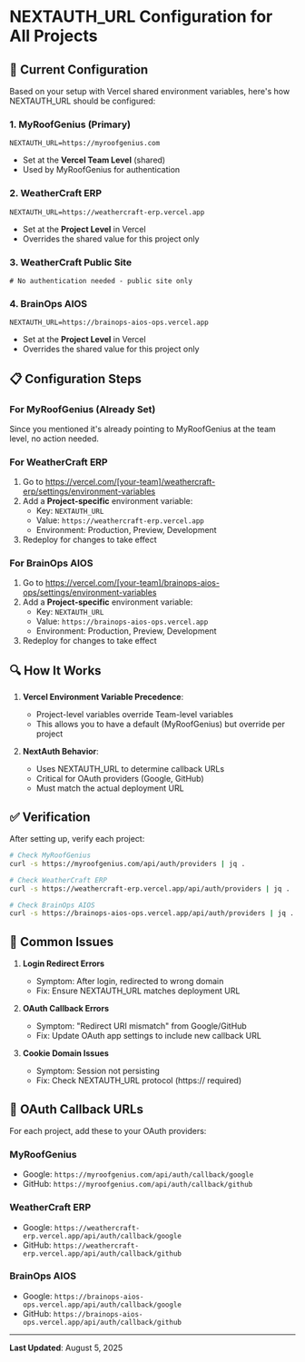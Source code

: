 # NEXTAUTH_URL Configuration for All Projects

## 🔧 Current Configuration

Based on your setup with Vercel shared environment variables, here's how NEXTAUTH_URL should be configured:

### 1. MyRoofGenius (Primary)
```env
NEXTAUTH_URL=https://myroofgenius.com
```
- Set at the **Vercel Team Level** (shared)
- Used by MyRoofGenius for authentication

### 2. WeatherCraft ERP
```env
NEXTAUTH_URL=https://weathercraft-erp.vercel.app
```
- Set at the **Project Level** in Vercel
- Overrides the shared value for this project only

### 3. WeatherCraft Public Site
```env
# No authentication needed - public site only
```

### 4. BrainOps AIOS
```env
NEXTAUTH_URL=https://brainops-aios-ops.vercel.app
```
- Set at the **Project Level** in Vercel
- Overrides the shared value for this project only

## 📋 Configuration Steps

### For MyRoofGenius (Already Set)
Since you mentioned it's already pointing to MyRoofGenius at the team level, no action needed.

### For WeatherCraft ERP
1. Go to https://vercel.com/[your-team]/weathercraft-erp/settings/environment-variables
2. Add a **Project-specific** environment variable:
   - Key: `NEXTAUTH_URL`
   - Value: `https://weathercraft-erp.vercel.app`
   - Environment: Production, Preview, Development
3. Redeploy for changes to take effect

### For BrainOps AIOS
1. Go to https://vercel.com/[your-team]/brainops-aios-ops/settings/environment-variables
2. Add a **Project-specific** environment variable:
   - Key: `NEXTAUTH_URL`
   - Value: `https://brainops-aios-ops.vercel.app`
   - Environment: Production, Preview, Development
3. Redeploy for changes to take effect

## 🔍 How It Works

1. **Vercel Environment Variable Precedence**:
   - Project-level variables override Team-level variables
   - This allows you to have a default (MyRoofGenius) but override per project

2. **NextAuth Behavior**:
   - Uses NEXTAUTH_URL to determine callback URLs
   - Critical for OAuth providers (Google, GitHub)
   - Must match the actual deployment URL

## ✅ Verification

After setting up, verify each project:

```bash
# Check MyRoofGenius
curl -s https://myroofgenius.com/api/auth/providers | jq .

# Check WeatherCraft ERP
curl -s https://weathercraft-erp.vercel.app/api/auth/providers | jq .

# Check BrainOps AIOS
curl -s https://brainops-aios-ops.vercel.app/api/auth/providers | jq .
```

## 🚨 Common Issues

1. **Login Redirect Errors**
   - Symptom: After login, redirected to wrong domain
   - Fix: Ensure NEXTAUTH_URL matches deployment URL

2. **OAuth Callback Errors**
   - Symptom: "Redirect URI mismatch" from Google/GitHub
   - Fix: Update OAuth app settings to include new callback URL

3. **Cookie Domain Issues**
   - Symptom: Session not persisting
   - Fix: Check NEXTAUTH_URL protocol (https:// required)

## 📝 OAuth Callback URLs

For each project, add these to your OAuth providers:

### MyRoofGenius
- Google: `https://myroofgenius.com/api/auth/callback/google`
- GitHub: `https://myroofgenius.com/api/auth/callback/github`

### WeatherCraft ERP
- Google: `https://weathercraft-erp.vercel.app/api/auth/callback/google`
- GitHub: `https://weathercraft-erp.vercel.app/api/auth/callback/github`

### BrainOps AIOS
- Google: `https://brainops-aios-ops.vercel.app/api/auth/callback/google`
- GitHub: `https://brainops-aios-ops.vercel.app/api/auth/callback/github`

---

**Last Updated**: August 5, 2025